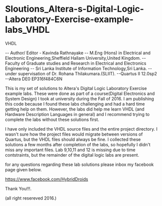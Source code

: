 # Sloutions_Altera-s-Digital-Logic-Laboratory-Exercise-example-labs_VHDL
VHDL

-- Author/ Editor - Kavinda Rathnayake
-- M.Eng (Hons) in Electrical and Electronic Engineering,Sheffield Hallam University,United Kingdom.
-- Faculty of Graduate studies and Research in Electrical and Electronics Engineering
-- Sri Lanka Institute of Information Technology,Sri Lanka.
-- under supervisation of Dr. Rohana Thilakumara.(SLIIT).
--Quartus II 12.0sp2
--Altera DE0 EP316f484C6N


This is my set of solutions to Altera's Digital Logic Laboratory Exercise example labs. These were done as part of a course(Digital Electronics and System Design) I took at university during the Fall of 2016. I am publishing this code because I found these labs challenging and had a hard time getting help on them. However, the labs did help me learn VHDL (and Hardware Description Languages in general) and I recommend trying to complete the labs without these solutions first.

I have only included the VHDL source files and the entire project directory. I wasn't sure how the project files would migrate between versions of Quartus, but the VHDL files should always be fine. I collected these solutions a few months after completion of the labs, so hopefully I didn't miss any important files. Lab 9,10,11 and 12 is missing due to time contstraints, but the remainder of the digital logic labs are present. 

for any questions regarding these lab solutions please inbox my facebook page given below.

https://www.facebook.com/HybridDroids

Thank You!!!.

(all right resereved 2016.)

